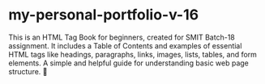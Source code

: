 # my-personal-portfolio-v-16
This is an HTML Tag Book for beginners, created for SMIT Batch-18 assignment. It includes a Table of Contents and examples of essential HTML tags like headings, paragraphs, links, images, lists, tables, and form elements. A simple and helpful guide for understanding basic web page structure. 🌟
